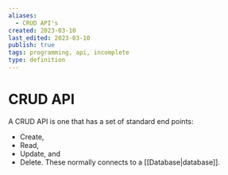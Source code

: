 ```yaml
---
aliases:
  - CRUD API's
created: 2023-03-10
last_edited: 2023-03-10
publish: true
tags: programming, api, incomplete
type: definition
---
```

# CRUD API

A CRUD API is one that has a set of standard end points:
- Create,
- Read,
- Update, and
- Delete.
These normally connects to a [[Database|database]].
